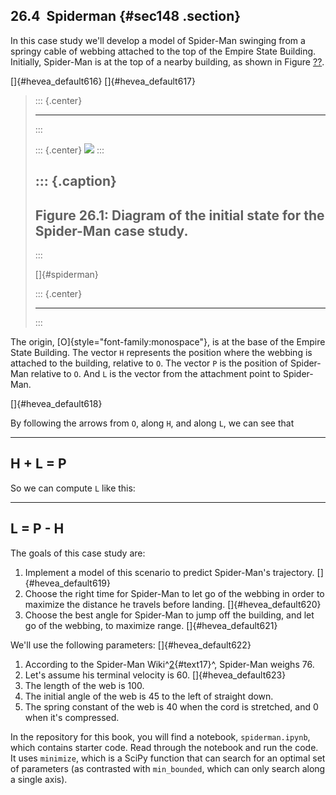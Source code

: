 ﻿26.4  Spiderman {#sec148 .section}
---------------

In this case study we'll develop a model of Spider-Man swinging from a
springy cable of webbing attached to the top of the Empire State
Building. Initially, Spider-Man is at the top of a nearby building, as
shown in Figure [??](#spiderman).

[]{#hevea_default616} []{#hevea_default617}

> ::: {.center}
>
> ------------------------------------------------------------------------
> :::
>
> ::: {.center}
> ![](ModSimPy040.png)
> :::
>
> ::: {.caption}
>   --------------------------------------------------------------------------
>   Figure 26.1: Diagram of the initial state for the Spider-Man case study.
>   --------------------------------------------------------------------------
> :::
>
> []{#spiderman}
>
> ::: {.center}
>
> ------------------------------------------------------------------------
> :::

The origin, [O]{style="font-family:monospace"}, is at the base of the
Empire State Building. The vector `H` represents the position where the
webbing is attached to the building, relative to `O`. The vector `P` is
the position of Spider-Man relative to `O`. And `L` is the vector from
the attachment point to Spider-Man.

[]{#hevea_default618}

By following the arrows from `O`, along `H`, and along `L`, we can see
that

  -----------
  H + L = P
  -----------

So we can compute `L` like this:

  -----------
  L = P - H
  -----------

The goals of this case study are:

1.  Implement a model of this scenario to predict Spider-Man's
    trajectory. []{#hevea_default619}
2.  Choose the right time for Spider-Man to let go of the webbing in
    order to maximize the distance he travels before landing.
    []{#hevea_default620}
3.  Choose the best angle for Spider-Man to jump off the building, and
    let go of the webbing, to maximize range. []{#hevea_default621}

We'll use the following parameters: []{#hevea_default622}

1.  According to the Spider-Man Wiki^[2](#note17){#text17}^, Spider-Man
    weighs 76.
2.  Let's assume his terminal velocity is 60. []{#hevea_default623}
3.  The length of the web is 100.
4.  The initial angle of the web is 45 to the left of straight down.
5.  The spring constant of the web is 40 when the cord is stretched, and
    0 when it's compressed.

In the repository for this book, you will find a notebook,
`spiderman.ipynb`, which contains starter code. Read through the
notebook and run the code. It uses `minimize`, which is a SciPy function
that can search for an optimal set of parameters (as contrasted with
`min_bounded`, which can only search along a single axis).

